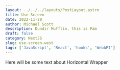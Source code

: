 ```yaml
---
layout: ../../../layouts/PostLayout.astro
title: Use Screen
date: 2022-11-20
author: Michael Scott
description: Dundir Mufflin, this is Pam
draft: false
category: NextJS
slug: use-screen-west
tags: ['JavaScript', 'React', 'hooks', 'WebAPI']
---
```


Here will be some text about Horizontal Wrapper
